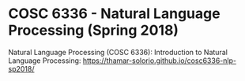 # COSC 6336 - Natural Language Processing (Spring 2018)
Natural Language Processing  (COSC 6336): Introduction to Natural Language Processing: 
https://thamar-solorio.github.io/cosc6336-nlp-sp2018/
